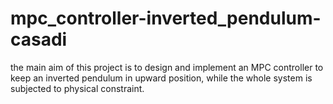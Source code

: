 # mpc_controller-inverted_pendulum-casadi
the main aim of this project is to design and implement an MPC controller to keep an inverted pendulum in upward position, while the whole system is subjected to physical constraint. 
